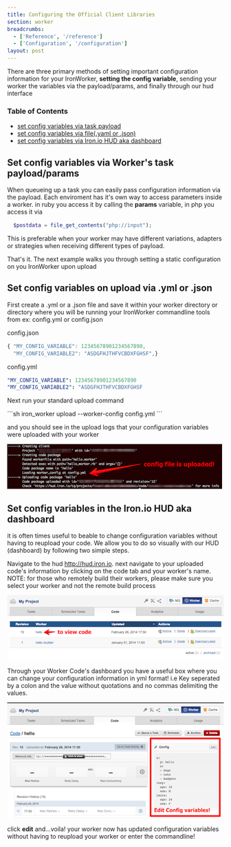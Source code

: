 ```yaml
---
title: Configuring the Official Client Libraries
section: worker
breadcrumbs:
  - ['Reference', '/reference']
  - ['Configuration', '/configuration']
layout: post
---
```


<p></p>

<p>There are three primary methods of setting important configuration information for your IronWorker, <strong>setting the config variable</strong>, sending your worker the variables via the payload/params, and finally through our hud interface</p>

<section id="toc">
  <h3>Table of Contents</h3> 
  <ul>
    <li><a href="#via_task_payload">set config variables via task payload</a></li>
    <li><a href="#config-via-file">set config variables via file(.yaml or .json)</a></li>
    <li><a href="#config-via-hud">set config variables via Iron.io HUD aka dashboard</a></li>
  </ul>
</section>

<h2 id="via_task_payload">Set config variables via Worker's task payload/params</h2>

<p>When queueing up a task you can easily pass configuration information via the payload. Each enviroment has it's own way to access parameters inside a worker. in ruby you access it by calling the <strong>params</strong> variable, in php you access it via

``` php
  $postdata = file_get_contents("php://input");
```

<p>This is preferable when your worker may have different variations, adapters or strategies when receiving different types of payload. </p>

<p>That's it. The next example walks you through setting a static configuration on you IronWorker upon upload</p>

<h2 id="#config-via-file">Set config variables on upload via .yml or .json</h2>

<p>First create a .yml or a .json file and save it within your worker directory or directory where you will be running your IronWorker commandline tools from ex: config.yml or config.json</p>

<figcaption><span>config.json </span></figcaption>

``` javascript
{ "MY_CONFIG_VARIABLE": 12345678901234567890,
  "MY_CONFIG_VARIABLE2": "ASDGFHJTHFVCBDXFGHSF",}
```

<figcaption><span>config.yml </span></figcaption>

``` yaml
"MY_CONFIG_VARIABLE": 12345678901234567890
"MY_CONFIG_VARIABLE2": "ASDGFHJTHFVCBDXFGHSF
```

<p>Next run your standard upload command</p>
```sh
iron_worker upload --worker-config config.yml
```
<p>and you should see in the upload logs that your configuration variables were uploaded with your worker</p>
<img src="/images/worker/reference/config-uploaded.png" alt="config-uploaded">

<h2 id="#config-via-hud">Set config variables in the Iron.io HUD aka dashboard</h2>
<p>it is often times useful to beable to change configuration variables without having to reupload your code. We allow you to do so visually with our HUD (dashboard) by following two simple steps.</p>

<p>Navigate to the hud <a href="http://hud.iron.io">http://hud.iron.io</a>. next navigate to your uploaded code's information by clicking on the code tab and your worker's name. NOTE: for those who remotely build their workers, please make sure you select your worker and not the remote build process</p>
<img src="/images/worker/reference/hud-view-code.png" alt="hud-view-code">
<p>Through your Worker Code's dashboard you have a useful box where you can change your configuration information in yml format! i.e Key seperated by a colon and the value without quotations and no commas delimiting the values.</p>
<img src="/images/worker/reference/hud-config-setup.png" alt="hud-config-setup">
<p>click <strong>edit</strong> and...voila! your worker now has updated configuration variables without having to reupload your worker or enter the commandline!</p>
